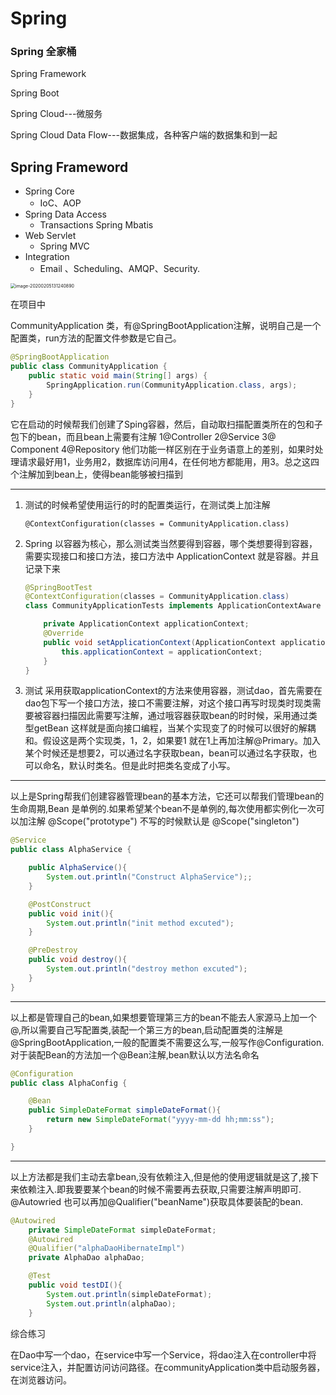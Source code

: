 # Spring

### Spring 全家桶

Spring Framework

Spring Boot	

Spring Cloud---微服务

Spring Cloud Data Flow---数据集成，各种客户端的数据集和到一起

## Spring Frameword

* Spring Core 
	* IoC、AOP
* Spring Data Access
	* Transactions  Spring Mbatis
* Web Servlet
	* Spring MVC
* Integration
	* Email 、Scheduling、AMQP、Security.

<img src="/home/tqr/Study-Notes/社区开发/第一章/image/image-20200205131240890.png" alt="image-20200205131240890" style="zoom: 50%;" />

在项目中

CommunityApplication 类，有@SpringBootApplication注解，说明自己是一个配置类，run方法的配置文件参数是它自己。

```java
@SpringBootApplication
public class CommunityApplication {
	public static void main(String[] args) {
		SpringApplication.run(CommunityApplication.class, args);
	}
}
```



它在启动的时候帮我们创建了Sping容器，然后，自动取扫描配置类所在的包和子包下的bean，而且bean上需要有注解 1@Controller    2@Service   3@ Component    4@Repository 他们功能一样区别在于业务语意上的差别，如果时处理请求最好用1，业务用2，数据库访问用4，在任何地方都能用，用3。总之这四个注解加到bean上，使得bean能够被扫描到

-----------------------

1. 测试的时候希望使用运行的时的配置类运行，在测试类上加注解 

	```java@ContextConfiguration(classes = CommunityApplication.class)
	@ContextConfiguration(classes = CommunityApplication.class)
	```

2. Spring 以容器为核心，那么测试类当然要得到容器，哪个类想要得到容器，需要实现接口和接口方法，接口方法中 ApplicationContext 就是容器。并且记录下来

	```java
	@SpringBootTest
	@ContextConfiguration(classes = CommunityApplication.class)
	class CommunityApplicationTests implements ApplicationContextAware {
	
		private ApplicationContext applicationContext;
		@Override
		public void setApplicationContext(ApplicationContext applicationContext) throws BeansException {
			this.applicationContext = applicationContext;
		}
	}
	
	```

3. 测试 采用获取applicationContext的方法来使用容器，测试dao，首先需要在dao包下写一个接口方法，接口不需要注解，对这个接口再写时现类时现类需要被容器扫描因此需要写注解，通过哦容器获取bean的时时候，采用通过类型getBean 这样就是面向接口编程，当某个实现变了的时候可以很好的解耦和。假设这是两个实现类，1，2，如果要1 就在1上再加注解@Primary。加入某个时候还是想要2，可以通过名字获取bean，bean可以通过名字获取，也可以命名，默认时类名。但是此时把类名变成了小写。

---------------------

以上是Spring帮我们创建容器管理bean的基本方法，它还可以帮我们管理bean的生命周期,Bean 是单例的.如果希望某个bean不是单例的,每次使用都实例化一次可以加注解 @Scope("prototype") 不写的时候默认是 @Scope("singleton")

```java 
@Service
public class AlphaService {

    public AlphaService(){
        System.out.println("Construct AlphaService");;
    }

    @PostConstruct
    public void init(){
        System.out.println("init method excuted");
    }

    @PreDestroy
    public void destroy(){
        System.out.println("destroy methon excuted");
    }
}
```

-----

以上都是管理自己的bean,如果想要管理第三方的bean不能去人家源马上加一个@,所以需要自己写配置类,装配一个第三方的bean,启动配置类的注解是@SpringBootApplication,一般的配置类不需要这么写,一般写作@Configuration. 对于装配Bean的方法加一个@Bean注解,bean默认以方法名命名

```java
@Configuration
public class AlphaConfig {

    @Bean
    public SimpleDateFormat simpleDateFormat(){
        return new SimpleDateFormat("yyyy-mm-dd hh;mm:ss");
    }

}
```

-------------

以上方法都是我们主动去拿bean,没有依赖注入,但是他的使用逻辑就是这了,接下来依赖注入.即我要要某个bean的时候不需要再去获取,只需要注解声明即可. @Autowried  也可以再加@Qualifier("beanName")获取具体要装配的bean.

```java
@Autowired
	private SimpleDateFormat simpleDateFormat;
	@Autowired
	@Qualifier("alphaDaoHibernateImpl")
	private AlphaDao alphaDao;

	@Test
	public void testDI(){
		System.out.println(simpleDateFormat);
		System.out.println(alphaDao);
	}
```

综合练习

在Dao中写一个dao，在service中写一个Service，将dao注入在controller中将service注入，并配置访问访问路径。在communityApplication类中启动服务器，在浏览器访问。